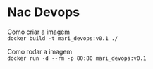 # Nac Devops

Como criar a imagem  
`docker build -t mari_devops:v0.1 ./`

Como rodar a imagem  
`docker run -d --rm -p 80:80 mari_devops:v0.1`
